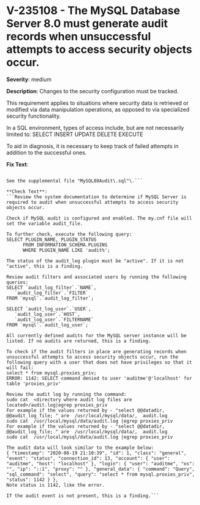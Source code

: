 # V-235108 - The MySQL Database Server 8.0 must generate audit records when unsuccessful attempts to access security objects occur.

**Severity**: medium

**Description**:
Changes to the security configuration must be tracked.

This requirement applies to situations where security data is retrieved or modified via data manipulation operations, as opposed to via specialized security functionality.

In a SQL environment, types of access include, but are not necessarily limited to:
SELECT
INSERT
UPDATE
DELETE
EXECUTE

To aid in diagnosis, it is necessary to keep track of failed attempts in addition to the successful ones.

**Fix Text**:
```If currently required, configure the MySQL Database Server to produce audit records when unsuccessful attempts to retrieve privileges/permissions occur\.

See the supplemental file "MySQL80Audit\.sql"\.```

**Check Text**:
```Review the system documentation to determine if MySQL Server is required to audit when unsuccessful attempts to access security objects occur.

Check if MySQL audit is configured and enabled. The my.cnf file will set the variable audit_file.

To further check, execute the following query: 
SELECT PLUGIN_NAME, PLUGIN_STATUS
      FROM INFORMATION_SCHEMA.PLUGINS
      WHERE PLUGIN_NAME LIKE 'audit%';

The status of the audit_log plugin must be "active". If it is not "active", this is a finding.

Review audit filters and associated users by running the following queries:
SELECT `audit_log_filter`.`NAME`,
   `audit_log_filter`.`FILTER`
FROM `mysql`.`audit_log_filter`;

SELECT `audit_log_user`.`USER`,
   `audit_log_user`.`HOST`,
   `audit_log_user`.`FILTERNAME`
FROM `mysql`.`audit_log_user`;

All currently defined audits for the MySQL server instance will be listed. If no audits are returned, this is a finding.

To check if the audit filters in place are generating records when unsuccessful attempts to access security objects occur, run the following query with a user that does not have privileges so that it will fail:
select * from mysql.proxies_priv;
ERROR: 1142: SELECT command denied to user 'auditme'@'localhost' for table 'proxies_priv'

Review the audit log by running the command:
sudo cat  <directory where audit log files are located>/audit.log|egrep proxies_priv
For example if the values returned by - "select @@datadir, @@audit_log_file; " are  /usr/local/mysql/data/,  audit.log
sudo cat  /usr/local/mysql/data/audit.log |egrep proxies_priv
For example if the values returned by - "select @@datadir, @@audit_log_file; " are  /usr/local/mysql/data/,  audit.log
sudo cat  /usr/local/mysql/data/audit.log |egrep proxies_priv

The audit data will look similar to the example below:
{ "timestamp": "2020-08-19 21:10:39", "id": 1, "class": "general", "event": "status", "connection_id": 13, "account": { "user": "auditme", "host": "localhost" }, "login": { "user": "auditme", "os": "", "ip": "::1", "proxy": "" }, "general_data": { "command": "Query", "sql_command": "select", "query": "select * from mysql.proxies_priv", "status": 1142 } },
Note status is 1142, like the error.

If the audit event is not present, this is a finding.```
